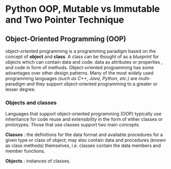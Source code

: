 # Python OOP, Mutable vs Immutable and Two Pointer Technique

## Object-Oriented Programming (OOP)

object-oriented programming is a programming paradigm based on the concept of __object__  and __class__. A class can be thought of as a _blueprint_ for objects which can contain data and code: data as attributes or properties , and code in form of methods. Object-oriented programming has some advantages over other design patterns. Many of the most widely used programming languages _(such as C++, Java, Python, etc.)_ are multi-paradigm and they support object-oriented programming to a greater or lesser degree.

### Objects and classes
Languages that support object-oriented programming (OOP) typically use inheritance for code reuse and extensibility in the form of either classes or prototypes. Those that use classes support two main concepts:

**Classes** : the definitions for the data format and available procedures for a given type or class of object; may also contain data and procedures (known as class methods) themselves, i.e. classes contain the data members and member functions.

**Objects** : instances of classes.
